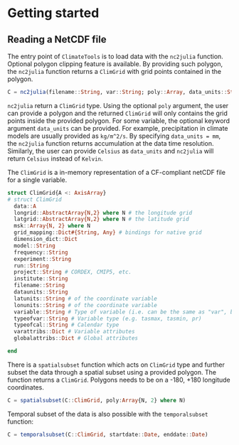 # Getting started

## Reading a NetCDF file

The entry point of `ClimateTools` is to load data with the `nc2julia` function. Optional polygon clipping feature is available. By providing such polygon, the `nc2julia` function  returns a `ClimGrid` with grid points contained in the polygon.

```julia
C = nc2julia(filename::String, var::String; poly::Array, data_units::String, start_date::Date, end_date::Date)
```

`nc2julia` return a `ClimGrid` type. Using the optional `poly` argument, the user can provide a polygon and the returned `ClimGrid` will only contains the grid points inside the provided polygon. For some variable, the optional keyword argument `data_units` can be provided. For example, precipitation in climate models are usually provided as `kg/m^2/s`. By specifying `data_units = mm`, the `nc2julia` function returns accumulation at the data time resolution. Similarly, the user can provide `Celsius` as `data_units` and `nc2julia` will return `Celsius` instead of `Kelvin`.

The `ClimGrid` is a in-memory representation of a CF-compliant netCDF file for a single variable.

```julia
struct ClimGrid{A <: AxisArray}
# struct ClimGrid
  data::A
  longrid::AbstractArray{N,2} where N # the longitude grid
  latgrid::AbstractArray{N,2} where N # the latitude grid
  msk::Array{N, 2} where N
  grid_mapping::Dict#{String, Any} # bindings for native grid
  dimension_dict::Dict
  model::String
  frequency::String
  experiment::String
  run::String
  project::String # CORDEX, CMIP5, etc.
  institute::String
  filename::String
  dataunits::String
  latunits::String # of the coordinate variable
  lonunits::String # of the coordinate variable
  variable::String # Type of variable (i.e. can be the same as "var", but it is changed when calculating indices)
  typeofvar::String # Variable type (e.g. tasmax, tasmin, pr)
  typeofcal::String # Calendar type
  varattribs::Dict # Variable attributes
  globalattribs::Dict # Global attributes

end
```

There is a `spatialsubset` function which acts on `ClimGrid` type and further subset the data through a spatial subset using a provided polygon. The function returns a `ClimGrid`. Polygons needs to be on a -180, +180 longitude coordinates.

```julia
C = spatialsubset(C::ClimGrid, poly:Array{N, 2} where N)
```

Temporal subset of the data is also possible with the `temporalsubset` function:

```julia
C = temporalsubset(C::ClimGrid, startdate::Date, enddate::Date)
```


<!--
## Index

```@index
``` -->
